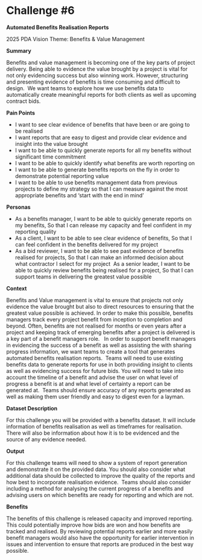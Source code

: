 # Challenge #6

**Automated Benefits Realisation Reports**

2025 PDA Vision Theme: Benefits & Value Management

**Summary**

​Benefits and value management is becoming one of the key parts of project delivery. Being able to evidence the value brought by a project is vital for not only evidencing success but also winning work. However, structuring and presenting evidence of benefits is time consuming and difficult to design.​
​
We want teams to explore how we use benefits data to automatically create meaningful reports for both clients as well as upcoming contract bids.

**Pain Points​**

- I want to see clear evidence of benefits that have been or are going to be realised​
- I want reports that are easy to digest and provide clear evidence and insight into the value brought​
- I want to be able to quickly generate reports for all my benefits without significant time commitment​
- I want to be able to quickly identify what benefits are worth reporting on​
- I want to be able to generate benefits reports on the fly in order to demonstrate potential reporting value​
- I want to be able to use benefits management data from previous projects to define my strategy so that I can measure against the most appropriate benefits and ‘start with the end in mind’ 

**Personas​**

- As a benefits manager, I want to be able to quickly generate reports on my benefits, So that I can release my capacity and feel confident in my reporting quality​
​
- As a client, I want to be able to see clear evidence of benefits, So that I can feel confident in the benefits delivered for my project​
​
- As a bid reviewer, I want to be able to see past evidence of benefits realised for projects, So that I can make an informed decision about what contractor I select for my project​
​
As a senior leader, I want to be able to quickly review benefits being realised for a project, So that I can support teams in delivering the greatest value possible

**Context​**

Benefits and Value management is vital to ensure that projects not only evidence the value brought but also to direct resources to ensuring that the greatest value possible is achieved. In order to make this possible, benefits managers track every project benefit from inception to completion and beyond. Often, benefits are not realised for months or even years after a project and keeping track of emerging benefits after a project is delivered is a key part of a benefit managers role.  ​
​
In order to support benefit managers in evidencing the success of a benefit as well as assisting the with sharing progress information, we want teams to create a tool that generates automated benefits realisation reports.​
​
Teams will need to use existing benefits data to generate reports for use in both providing insight to clients as well as evidencing success for future bids. You will need to take into account the timeline of a benefit and advise the user on what level of progress a benefit is at and what level of certainty a report can be generated at.​
​
Teams should ensure accuracy of any reports generated as well as making them user friendly and easy to digest even for a layman.

**Dataset Description​**

For this challenge you will be provided with a benefits dataset. It will include information of benefits realisation as well as timeframes for realisation. There will also be information about how it is to be evidenced and the source of any evidence needed.

**Output​**

For this challenge teams will need to show a system of report generation and demonstrate it on the provided data. You should also consider what additional data should be collected to improve the quality of the reports and how best to incorporate realisation evidence.​
​
Teams should also consider including a method for analysing the current progress of a benefits and advising users on which benefits are ready for reporting and which are not.

**Benefits​**

The benefits of this challenge is released capacity and improved reporting. This could potentially improve how bids are won and how benefits are tracked and realised. By reviewing potential reports earlier and more easily benefit managers would also have the opportunity for earlier intervention in issues and intervention to ensure that reports are produced in the best way possible.​​​​​​​
